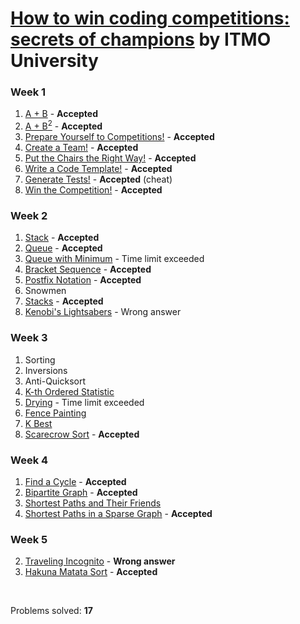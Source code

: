 # [How to win coding competitions: secrets of champions](https://www.edx.org/course/how-win-coding-competitions-secrets-itmox-i2cpx-0) by ITMO University

### Week 1
1. [A + B](https://github.com/kantuni/edX/tree/master/ITMOx/I2CPx/Week%201/A%2BB) - **Accepted**
2. [A + B<sup>2</sup>](https://github.com/kantuni/edX/tree/master/ITMOx/I2CPx/Week%201/A%20%2B%20B2) - **Accepted**
3. [Prepare Yourself to Competitions!](https://github.com/kantuni/edX/tree/master/ITMOx/I2CPx/Week%201/Prepare%20Yourself%20to%20Competitions) - **Accepted**
4. [Create a Team!](https://github.com/kantuni/edX/tree/master/ITMOx/I2CPx/Week%201/Create%20a%20Team) - **Accepted**
5. [Put the Chairs the Right Way!](https://github.com/kantuni/edX/tree/master/ITMOx/I2CPx/Week%201/Put%20the%20Chairs%20the%20Right%20Way) - **Accepted**
6. [Write a Code Template!](https://github.com/kantuni/edX/tree/master/ITMOx/I2CPx/Week%201/Write%20a%20Code%20Template) - **Accepted**
7. [Generate Tests!](https://github.com/kantuni/edX/tree/master/ITMOx/I2CPx/Week%201/Generate%20Tests) - **Accepted** (cheat)
8. [Win the Competition!](https://github.com/kantuni/edX/tree/master/ITMOx/I2CPx/Week%201/Win%20the%20Competition) - **Accepted**

### Week 2
1. [Stack](https://github.com/kantuni/edX/tree/master/ITMOx/I2CPx/Week%202/Stack) - **Accepted**
2. [Queue](https://github.com/kantuni/edX/tree/master/ITMOx/I2CPx/Week%202/Queue) - **Accepted**
3. [Queue with Minimum](https://github.com/kantuni/edX/tree/master/ITMOx/I2CPx/Week%202/Queue%20with%20Minimum) - Time limit exceeded
4. [Bracket Sequence](https://github.com/kantuni/edX/tree/master/ITMOx/I2CPx/Week%202/Bracket%20Sequence) - **Accepted**
5. [Postfix Notation](https://github.com/kantuni/edX/tree/master/ITMOx/I2CPx/Week%202/Postfix%20Notation) - **Accepted**
6. Snowmen
7. [Stacks](https://github.com/kantuni/edX/tree/master/ITMOx/I2CPx/Week%202/Stacks) - **Accepted**
8. [Kenobi's Lightsabers](https://github.com/kantuni/edX/tree/master/ITMOx/I2CPx/Week%202/Kenobis%20Lightsabers) - Wrong answer

### Week 3
1. Sorting
2. Inversions
3. Anti-Quicksort
4. [K-th Ordered Statistic](https://github.com/kantuni/edX/tree/master/ITMOx/I2CPx/Week%203/K-th%20Ordered%20Statistics)
5. [Drying](https://github.com/kantuni/edX/tree/master/ITMOx/I2CPx/Week%203/Drying) - Time limit exceeded
6. [Fence Painting](https://github.com/kantuni/edX/tree/master/ITMOx/I2CPx/Week%203/Fence%20Painting)
7. [K Best](https://github.com/kantuni/edX/tree/master/ITMOx/I2CPx/Week%203/K%20Best)
8. [Scarecrow Sort](https://github.com/kantuni/edX/tree/master/ITMOx/I2CPx/Week%203/Scarecrow%20Sort) - **Accepted**

### Week 4
1. [Find a Cycle](https://github.com/kantuni/edX/tree/master/ITMOx/I2CPx/Week%204/Find%20a%20Cycle) - **Accepted**
2. [Bipartite Graph](https://github.com/kantuni/edX/tree/master/ITMOx/I2CPx/Week%204/Bipartite%20Graph) - **Accepted**
3. [Shortest Paths and Their Friends](https://github.com/kantuni/edX/tree/master/ITMOx/I2CPx/Week%204/Shortest%20Paths%20and%20Their%20Friends)
4. [Shortest Paths in a Sparse Graph](https://github.com/kantuni/edX/tree/master/ITMOx/I2CPx/Week%204/Shortest%20Paths%20in%20a%20Sparse%20Graph) - **Accepted**

### Week 5
2. [Traveling Incognito](https://github.com/kantuni/edX/tree/master/ITMOx/I2CPx/Week%205/Traveling%20Incognito) - **Wrong answer**
8. [Hakuna Matata Sort](https://github.com/kantuni/edX/tree/master/ITMOx/I2CPx/Week%205/Hakuna%20Matata%20Sort) - **Accepted**

<br>

Problems solved: **17**  
